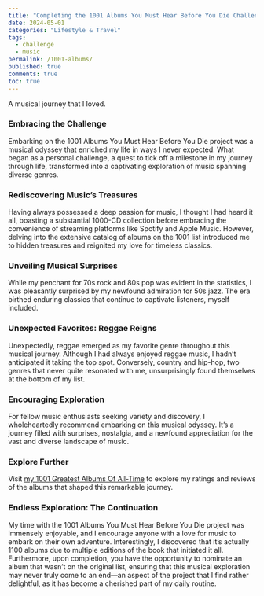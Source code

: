 ```yaml
---
title: "Completing the 1001 Albums You Must Hear Before You Die Challenge: A Musical Journey"
date: 2024-05-01
categories: "Lifestyle & Travel"
tags:
  - challenge
  - music
permalink: /1001-albums/
published: true
comments: true
toc: true
---
```

A musical journey that I loved.
<!--more--> 
### Embracing the Challenge
Embarking on the 1001 Albums You Must Hear Before You Die project was a musical odyssey that enriched my life in ways I never expected. What began as a personal challenge, a quest to tick off a milestone in my journey through life, transformed into a captivating exploration of music spanning diverse genres.

### Rediscovering Music’s Treasures
Having always possessed a deep passion for music, I thought I had heard it all, boasting a substantial 1000-CD collection before embracing the convenience of streaming platforms like Spotify and Apple Music. However, delving into the extensive catalog of albums on the 1001 list introduced me to hidden treasures and reignited my love for timeless classics.

### Unveiling Musical Surprises
While my penchant for 70s rock and 80s pop was evident in the statistics, I was pleasantly surprised by my newfound admiration for 50s jazz. The era birthed enduring classics that continue to captivate listeners, myself included.

### Unexpected Favorites: Reggae Reigns
Unexpectedly, reggae emerged as my favorite genre throughout this musical journey. Although I had always enjoyed reggae music, I hadn’t anticipated it taking the top spot. Conversely, country and hip-hop, two genres that never quite resonated with me, unsurprisingly found themselves at the bottom of my list.

### Encouraging Exploration
For fellow music enthusiasts seeking variety and discovery, I wholeheartedly recommend embarking on this musical odyssey. It’s a journey filled with surprises, nostalgia, and a newfound appreciation for the vast and diverse landscape of music.

### Explore Further
Visit [my 1001 Greatest Albums Of All-Time](https://1001albumsgenerator.com/shares/6093ff2a336e5a7f8b50c476) to explore my ratings and reviews of the albums that shaped this remarkable journey.

### Endless Exploration: The Continuation
My time with the 1001 Albums You Must Hear Before You Die project was immensely enjoyable, and I encourage anyone with a love for music to embark on their own adventure. Interestingly, I discovered that it’s actually 1100 albums due to multiple editions of the book that initiated it all. Furthermore, upon completion, you have the opportunity to nominate an album that wasn’t on the original list, ensuring that this musical exploration may never truly come to an end—an aspect of the project that I find rather delightful, as it has become a cherished part of my daily routine.
